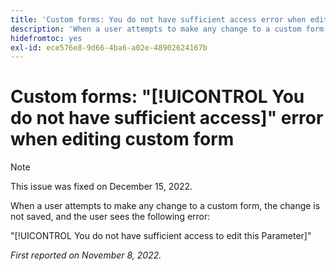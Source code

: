 ```yaml
---
title: 'Custom forms: You do not have sufficient access error when editing custom form'
description: 'When a user attempts to make any change to a custom form, the change is not saved, and the user sees the  error: You do not have sufficient access to edit this Parameter'
hidefromtoc: yes
exl-id: ece576e8-9d66-4ba6-a02e-48902624167b
---
```

# Custom forms: "[!UICONTROL You do not have sufficient access]" error when editing custom form

>[!NOTE]
>
>This issue was fixed on December 15, 2022.

When a user attempts to make any change to a custom form, the change is not saved, and the user sees the following error:

"[!UICONTROL You do not have sufficient access to edit this Parameter]"

_First reported on November 8, 2022._
